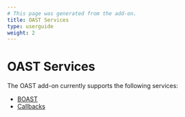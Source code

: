 ```yaml
---
# This page was generated from the add-on.
title: OAST Services
type: userguide
weight: 2
---
```


# OAST Services

The OAST add-on currently supports the following services:

- [BOAST](/docs/desktop/addons/oast-support/services/boast/)
- [Callbacks](/docs/desktop/addons/oast-support/services/callbacks/)
